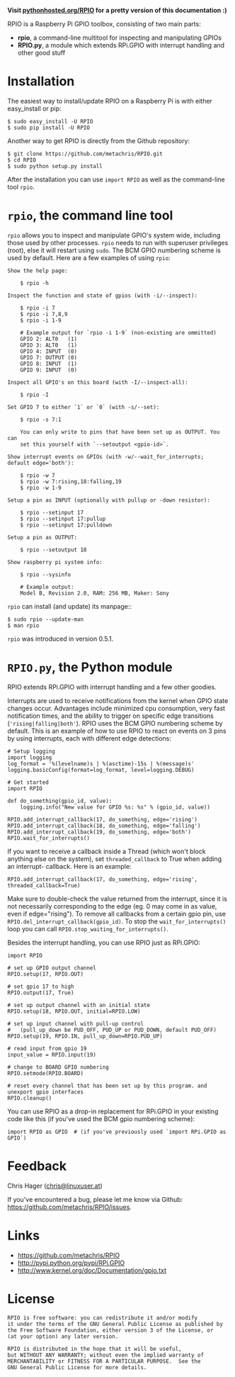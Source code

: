 **Visit [pythonhosted.org/RPIO](http://pythonhosted.org/RPIO) for a pretty version of this documentation :)**

RPIO is a Raspberry Pi GPIO toolbox, consisting of two main parts:

* **rpio**, a command-line multitool for inspecting and manipulating GPIOs
* **RPIO.py**, a module which extends RPi.GPIO with interrupt handling and other good stuff


Installation
============

The easiest way to install/update RPIO on a Raspberry Pi is with either easy_install or pip:

    $ sudo easy_install -U RPIO
    $ sudo pip install -U RPIO

Another way to get RPIO is directly from the Github repository:

    $ git clone https://github.com/metachris/RPIO.git
    $ cd RPIO
    $ sudo python setup.py install

After the installation you can use `import RPIO` as well as the command-line tool
`rpio`.


`rpio`, the command line tool
=============================

`rpio` allows you to inspect and manipulate GPIO's system wide, including those used by other processes.
`rpio` needs to run with superuser privileges (root), else it will restart using `sudo`. The BCM GPIO numbering
scheme is used by default. Here are a few examples of using `rpio`:

    Show the help page:

        $ rpio -h

    Inspect the function and state of gpios (with -i/--inspect):

        $ rpio -i 7
        $ rpio -i 7,8,9
        $ rpio -i 1-9

        # Example output for `rpio -i 1-9` (non-existing are ommitted)
        GPIO 2: ALT0   (1)
        GPIO 3: ALT0   (1)
        GPIO 4: INPUT  (0)
        GPIO 7: OUTPUT (0)
        GPIO 8: INPUT  (1)
        GPIO 9: INPUT  (0)

    Inspect all GPIO's on this board (with -I/--inspect-all):

        $ rpio -I

    Set GPIO 7 to either `1` or `0` (with -s/--set):

        $ rpio -s 7:1

        You can only write to pins that have been set up as OUTPUT. You can
        set this yourself with `--setoutput <gpio-id>`.

    Show interrupt events on GPIOs (with -w/--wait_for_interrupts;
    default edge='both'):

        $ rpio -w 7
        $ rpio -w 7:rising,18:falling,19
        $ rpio -w 1-9

    Setup a pin as INPUT (optionally with pullup or -down resistor):

        $ rpio --setinput 17
        $ rpio --setinput 17:pullup
        $ rpio --setinput 17:pulldown

    Setup a pin as OUTPUT:

        $ rpio --setoutput 18

    Show raspberry pi system info:

        $ rpio --sysinfo

        # Example output:
        Model B, Revision 2.0, RAM: 256 MB, Maker: Sony

`rpio` can install (and update) its manpage::

    $ sudo rpio --update-man
    $ man rpio

`rpio` was introduced in version 0.5.1.


`RPIO.py`, the Python module
============================

RPIO extends RPi.GPIO with interrupt handling and a few other goodies.

Interrupts are used to receive notifications from the kernel when GPIO state
changes occur. Advantages include minimized cpu consumption, very fast
notification times, and the ability to trigger on specific edge transitions
(`'rising|falling|both'`). RPIO uses the BCM GPIO numbering scheme by default. This
is an example of how to use RPIO to react on events on 3 pins by using
interrupts, each with different edge detections:

    # Setup logging
    import logging
    log_format = '%(levelname)s | %(asctime)-15s | %(message)s'
    logging.basicConfig(format=log_format, level=logging.DEBUG)

    # Get started
    import RPIO

    def do_something(gpio_id, value):
        logging.info("New value for GPIO %s: %s" % (gpio_id, value))

    RPIO.add_interrupt_callback(17, do_something, edge='rising')
    RPIO.add_interrupt_callback(18, do_something, edge='falling')
    RPIO.add_interrupt_callback(19, do_something, edge='both')
    RPIO.wait_for_interrupts()

If you want to receive a callback inside a Thread (which won't block anything
else on the system), set `threaded_callback` to True when adding an interrupt-
callback. Here is an example:

    RPIO.add_interrupt_callback(17, do_something, edge='rising', threaded_callback=True)

Make sure to double-check the value returned from the interrupt, since it
is not necessarily corresponding to the edge (eg. 0 may come in as value,
even if edge="rising"). To remove all callbacks from a certain gpio pin, use
`RPIO.del_interrupt_callback(gpio_id)`. To stop the `wait_for_interrupts()`
loop you can call `RPIO.stop_waiting_for_interrupts()`.

Besides the interrupt handling, you can use RPIO just as RPi.GPIO:

    import RPIO

    # set up GPIO output channel
    RPIO.setup(17, RPIO.OUT)

    # set gpio 17 to high
    RPIO.output(17, True)

    # set up output channel with an initial state
    RPIO.setup(18, RPIO.OUT, initial=RPIO.LOW)

    # set up input channel with pull-up control
    #   (pull_up_down be PUD_OFF, PUD_UP or PUD_DOWN, default PUD_OFF)
    RPIO.setup(19, RPIO.IN, pull_up_down=RPIO.PUD_UP)

    # read input from gpio 19
    input_value = RPIO.input(19)

    # change to BOARD GPIO numbering
    RPIO.setmode(RPIO.BOARD)

    # reset every channel that has been set up by this program. and unexport gpio interfaces
    RPIO.cleanup()

You can use RPIO as a drop-in replacement for RPi.GPIO in your existing code like this (if 
you've used the BCM gpio numbering scheme):

    import RPIO as GPIO  # (if you've previously used `import RPi.GPIO as GPIO`)


Feedback
========

Chris Hager (chris@linuxuser.at)

If you've encountered a bug, please let me know via Github: https://github.com/metachris/RPIO/issues.


Links
=====

* https://github.com/metachris/RPIO
* http://pypi.python.org/pypi/RPi.GPIO
* http://www.kernel.org/doc/Documentation/gpio.txt


License
=======

    RPIO is free software: you can redistribute it and/or modify
    it under the terms of the GNU General Public License as published by
    the Free Software Foundation, either version 3 of the License, or
    (at your option) any later version.

    RPIO is distributed in the hope that it will be useful,
    but WITHOUT ANY WARRANTY; without even the implied warranty of
    MERCHANTABILITY or FITNESS FOR A PARTICULAR PURPOSE.  See the
    GNU General Public License for more details.
